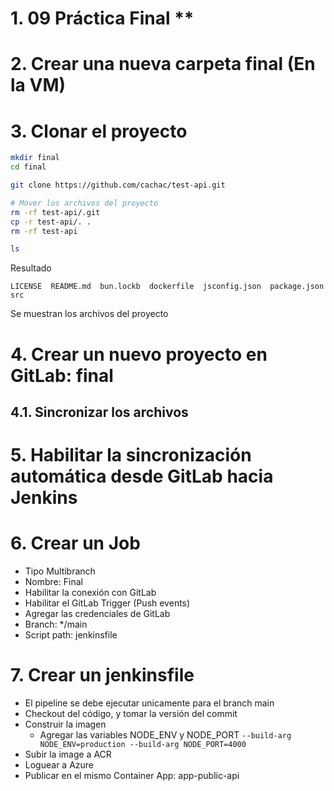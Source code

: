 # 1. 09 Práctica Final <!-- omit in toc -->**

# 2. Crear una nueva carpeta final (En la VM)
# 3. Clonar el proyecto
```sh
mkdir final
cd final

git clone https://github.com/cachac/test-api.git

# Mover los archivos del proyecto
rm -rf test-api/.git
cp -r test-api/. .
rm -rf test-api

ls
```
Resultado
```
LICENSE  README.md  bun.lockb  dockerfile  jsconfig.json  package.json  src
```
Se muestran los archivos del proyecto

# 4. Crear un nuevo proyecto en GitLab: final
## 4.1. Sincronizar los archivos

# 5. Habilitar la sincronización automática desde GitLab hacia Jenkins
# 6. Crear un Job
- Tipo Multibranch
- Nombre: Final
- Habilitar la conexión con GitLab
- Habilitar el GitLab Trigger (Push events)
- Agregar las credenciales de GitLab
- Branch: */main
- Script path: jenkinsfile
# 7. Crear un jenkinsfile
- El pipeline se debe ejecutar unicamente para el branch main
- Checkout del código, y tomar la versión del commit
- Construir la imagen
  - Agregar las variables NODE_ENV y NODE_PORT
		```
			--build-arg NODE_ENV=production --build-arg NODE_PORT=4000
		```
- Subir la image a ACR
- Loguear a Azure
- Publicar en el mismo Container App: app-public-api

